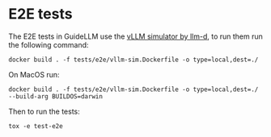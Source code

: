 # E2E tests

The E2E tests in GuideLLM use the [vLLM simulator by llm-d](https://llm-d.ai/docs/architecture/Components/inf-simulator), to run them run the following command:

```shell
docker build . -f tests/e2e/vllm-sim.Dockerfile -o type=local,dest=./
```

On MacOS run:
```shell
docker build . -f tests/e2e/vllm-sim.Dockerfile -o type=local,dest=./ --build-arg BUILDOS=darwin
```

Then to run the tests:
```shell
tox -e test-e2e
```
